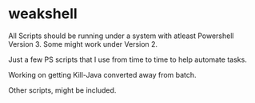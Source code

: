 weakshell
=========

All Scripts should be running under a system with atleast Powershell Version 3. Some might work under Version 2.

Just a few PS scripts that I use from time to time to help automate tasks.


Working on getting Kill-Java converted away from batch.



Other scripts, might be included.

